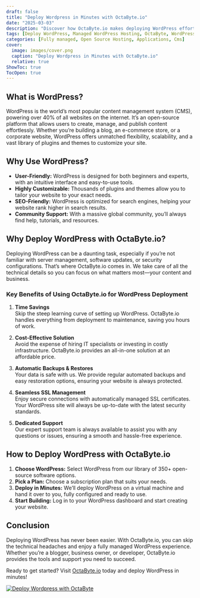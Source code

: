 ```yaml
---
draft: false
title: "Deploy Wordpress in Minutes with OctaByte.io"
date: "2025-03-03"
description: "Discover how OctaByte.io makes deploying WordPress effortless. Skip the technical hassles and enjoy a fully managed WordPress experience with automatic backups, SSL management, and expert support—all in minutes!"
tags: [Deploy WordPress, Managed WordPress Hosting, OctaByte, WordPress Deployment, Managed Open-Source Software, Automatic Backups, SSL Management, WordPress Support]
categories: [Fully managed, Open Source Hosting, Applications, Cms]
cover:
  image: images/cover.png
  caption: "Deploy Wordpress in Minutes with OctaByte.io"
  relative: true
ShowToc: true
TocOpen: true
---
```



## What is WordPress?

WordPress is the world’s most popular content management system (CMS), powering over 40% of all websites on the internet. It’s an open-source platform that allows users to create, manage, and publish content effortlessly. Whether you’re building a blog, an e-commerce store, or a corporate website, WordPress offers unmatched flexibility, scalability, and a vast library of plugins and themes to customize your site.

## Why Use WordPress?

- **User-Friendly:** WordPress is designed for both beginners and experts, with an intuitive interface and easy-to-use tools.  
- **Highly Customizable:** Thousands of plugins and themes allow you to tailor your website to your exact needs.  
- **SEO-Friendly:** WordPress is optimized for search engines, helping your website rank higher in search results.  
- **Community Support:** With a massive global community, you’ll always find help, tutorials, and resources.  

## Why Deploy WordPress with OctaByte.io?

Deploying WordPress can be a daunting task, especially if you’re not familiar with server management, software updates, or security configurations. That’s where OctaByte.io comes in. We take care of all the technical details so you can focus on what matters most—your content and business.

### Key Benefits of Using OctaByte.io for WordPress Deployment

1. **Time Savings**  
   Skip the steep learning curve of setting up WordPress. OctaByte.io handles everything from deployment to maintenance, saving you hours of work.  

2. **Cost-Effective Solution**  
   Avoid the expense of hiring IT specialists or investing in costly infrastructure. OctaByte.io provides an all-in-one solution at an affordable price.  

3. **Automatic Backups & Restores**  
   Your data is safe with us. We provide regular automated backups and easy restoration options, ensuring your website is always protected.  

4. **Seamless SSL Management**  
   Enjoy secure connections with automatically managed SSL certificates. Your WordPress site will always be up-to-date with the latest security standards.  

5. **Dedicated Support**  
   Our expert support team is always available to assist you with any questions or issues, ensuring a smooth and hassle-free experience.  

## How to Deploy WordPress with OctaByte.io

1. **Choose WordPress:** Select WordPress from our library of 350+ open-source software options.  
2. **Pick a Plan:** Choose a subscription plan that suits your needs.  
3. **Deploy in Minutes:** We’ll deploy WordPress on a virtual machine and hand it over to you, fully configured and ready to use.  
4. **Start Building:** Log in to your WordPress dashboard and start creating your website.  

## Conclusion

Deploying WordPress has never been easier. With OctaByte.io, you can skip the technical headaches and enjoy a fully managed WordPress experience. Whether you’re a blogger, business owner, or developer, OctaByte.io provides the tools and support you need to succeed.  

Ready to get started? Visit [OctaByte.io](https://octabyte.io) today and deploy WordPress in minutes!

[![Deploy Wordpress with OctaByte](/images/deploy-on-octabyte.png)](https://octabyte.io/fully-managed-open-source-services/applications/cms/wordpress)